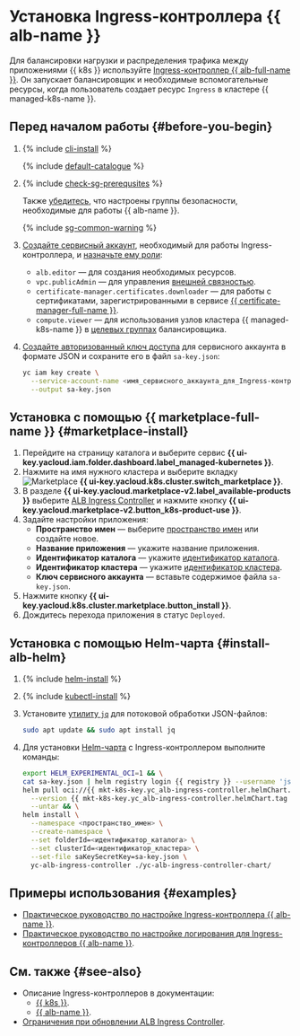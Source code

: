 # Установка Ingress-контроллера {{ alb-name }}


Для балансировки нагрузки и распределения трафика между приложениями {{ k8s }} используйте [Ingress-контроллер {{ alb-full-name }}](../../application-load-balancer/tools/k8s-ingress-controller/index.md). Он запускает балансировщик и необходимые вспомогательные ресурсы, когда пользователь создает ресурс `Ingress` в кластере {{ managed-k8s-name }}.

## Перед началом работы {#before-you-begin}

1. {% include [cli-install](../cli-install.md) %}

   {% include [default-catalogue](../default-catalogue.md) %}

1. {% include [check-sg-prerequsites](./security-groups/check-sg-prerequsites-lvl3.md) %}

    Также [убедитесь](../../application-load-balancer/tools/k8s-ingress-controller/security-groups.md), что  настроены группы безопасности, необходимые для работы {{ alb-name }}.

    {% include [sg-common-warning](./security-groups/sg-common-warning.md) %}

1. [Создайте сервисный аккаунт](../../iam/operations/sa/create.md), необходимый для работы Ingress-контроллера, и [назначьте ему роли](../../iam/operations/sa/assign-role-for-sa.md):
   * `alb.editor` — для создания необходимых ресурсов.
   * `vpc.publicAdmin` — для управления [внешней связностью](../../vpc/security/index.md#roles-list).
   * `certificate-manager.certificates.downloader` — для работы с сертификатами, зарегистрированными в сервисе [{{ certificate-manager-full-name }}](../../certificate-manager/).
   * `compute.viewer` — для использования узлов кластера {{ managed-k8s-name }} в [целевых группах](../../application-load-balancer/concepts/target-group.md) балансировщика.
1. [Создайте авторизованный ключ доступа](../../iam/operations/authorized-key/create.md) для сервисного аккаунта в формате JSON и сохраните его в файл `sa-key.json`:

   ```bash
   yc iam key create \
     --service-account-name <имя_сервисного_аккаунта_для_Ingress-контроллера> \
     --output sa-key.json
   ```


## Установка с помощью {{ marketplace-full-name }} {#marketplace-install}

1. Перейдите на страницу каталога и выберите сервис **{{ ui-key.yacloud.iam.folder.dashboard.label_managed-kubernetes }}**.
1. Нажмите на имя нужного кластера и выберите вкладку ![Marketplace](../../_assets/console-icons/shopping-cart.svg) **{{ ui-key.yacloud.k8s.cluster.switch_marketplace }}**.
1. В разделе **{{ ui-key.yacloud.marketplace-v2.label_available-products }}** выберите [ALB Ingress Controller](/marketplace/products/yc/alb-ingress-controller) и нажмите кнопку **{{ ui-key.yacloud.marketplace-v2.button_k8s-product-use }}**.
1. Задайте настройки приложения:
   * **Пространство имен** — выберите [пространство имен](../../managed-kubernetes/concepts/index.md#namespace) или создайте новое.
   * **Название приложения** — укажите название приложения.
   * **Идентификатор каталога** — укажите [идентификатор каталога](../../resource-manager/operations/folder/get-id.md).
   * **Идентификатор кластера** — укажите [идентификатор кластера](../../managed-kubernetes/operations/kubernetes-cluster/kubernetes-cluster-list.md).
   * **Ключ сервисного аккаунта** — вставьте содержимое файла `sa-key.json`.
1. Нажмите кнопку **{{ ui-key.yacloud.k8s.cluster.marketplace.button_install }}**.
1. Дождитесь перехода приложения в статус `Deployed`.


## Установка с помощью Helm-чарта {#install-alb-helm}

1. {% include [helm-install](helm-install.md) %}

1. {% include [kubectl-install](kubectl-install.md) %}

1. Установите [утилиту `jq`](https://stedolan.github.io/jq/) для потоковой обработки JSON-файлов:

   ```bash
   sudo apt update && sudo apt install jq
   ```

1. Для установки [Helm-чарта](https://helm.sh/docs/topics/charts/) с Ingress-контроллером выполните команды:

   
   ```bash
   export HELM_EXPERIMENTAL_OCI=1 && \
   cat sa-key.json | helm registry login {{ registry }} --username 'json_key' --password-stdin && \
   helm pull oci://{{ mkt-k8s-key.yc_alb-ingress-controller.helmChart.name }} \
     --version {{ mkt-k8s-key.yc_alb-ingress-controller.helmChart.tag }} \
     --untar && \
   helm install \
     --namespace <пространство_имен> \
     --create-namespace \
     --set folderId=<идентификатор_каталога> \
     --set clusterId=<идентификатор_кластера> \
     --set-file saKeySecretKey=sa-key.json \
     yc-alb-ingress-controller ./yc-alb-ingress-controller-chart/
   ```


## Примеры использования {#examples}

* [Практическое руководство по настройке Ingress-контроллера {{ alb-name }}](../../managed-kubernetes/tutorials/alb-ingress-controller.md).
* [Практическое руководство по настройке логирования для Ingress-контроллеров {{ alb-name }}](../../managed-kubernetes/tutorials/alb-ingress-controller-log-options.md).

## См. также {#see-also}

* Описание Ingress-контроллеров в документации:
   * [{{ k8s }}](https://kubernetes.io/docs/concepts/services-networking/ingress-controllers/).
   * [{{ alb-name }}](../../application-load-balancer/tools/k8s-ingress-controller/index.md).
* [Ограничения при обновлении ALB Ingress Controller](../../application-load-balancer/operations/k8s-ingress-controller-upgrade.md).
